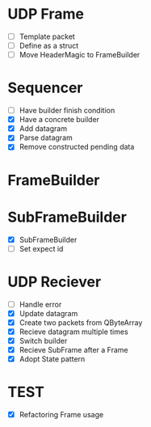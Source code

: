 # UDP Frame

- [ ] Template packet
- [ ] Define as a struct
- [ ] Move HeaderMagic to FrameBuilder

# Sequencer

- [ ] Have builder finish condition
- [x] Have a concrete builder
- [x] Add datagram
- [x] Parse datagram
- [x] Remove constructed pending data

# FrameBuilder

# SubFrameBuilder

- [x] SubFrameBuilder
- [ ] Set expect id

# UDP Reciever

- [ ] Handle error
- [x] Update datagram
- [x] Create two packets from QByteArray
- [x] Recieve datagram multiple times
- [x] Switch builder
- [x] Recieve SubFrame after a Frame
- [x] Adopt State pattern

# TEST

- [x] Refactoring Frame usage